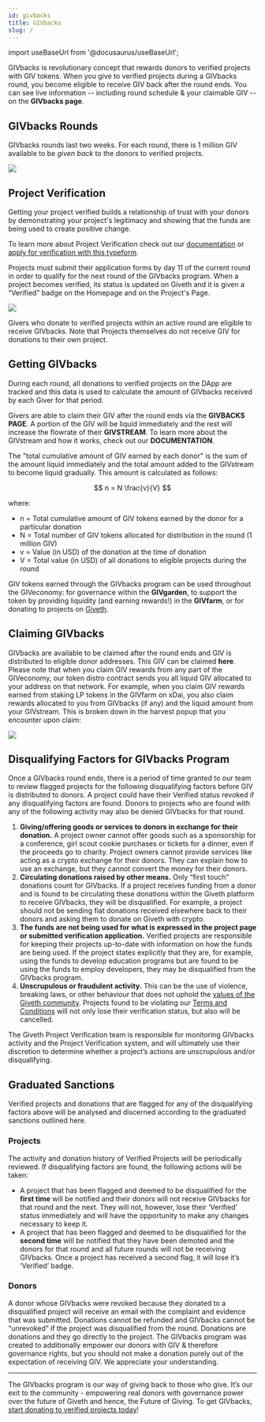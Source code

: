 ```yaml
---
id: givbacks
title: GIVbacks
slug: /
---
```

import useBaseUrl from '@docusaurus/useBaseUrl';


GIVbacks is revolutionary concept that rewards donors to verified projects with GIV tokens. When you give to verified projects during a GIVbacks round, you become eligible to receive GIV back after the round ends. You can see live information -- including round schedule & your claimable GIV -- on the **GIVbacks page**.

## GIVbacks Rounds
GIVbacks rounds last two weeks. For each round, there is 1 million GIV available to be *given back* to the donors to verified projects.

![](https://i.imgur.com/zTlSAYJ.png)


## Project Verification
Getting your project verified builds a relationship of trust with your donors by demonstrating your project's legitimacy and showing that the funds are being used to create positive change.

To learn more about Project Verification check out our [documentation](https://docs.giveth.io/dapps/makeTraceableProject) or [apply for verification with this typeform](https://hlfkiwoiwhi.typeform.com/to/pXxk0HO5).

Projects must submit their application forms by day 11 of the current round in order to qualify for the next round of the GIVbacks program. When a project becomes verified, its status is updated on Giveth and it is given a “Verified” badge on the Homepage and on the Project's Page.

![](https://i.imgur.com/ojPfiPE.png)

Givers who donate to verified projects within an active round are eligible to receive GIVbacks. Note that Projects themselves do not receive GIV for donations to their own project.

## Getting GIVbacks

During each round, all donations to verified projects on the DApp are tracked and this data is used to calculate the amount of GIVbacks received by each Giver for that period.

Givers are able to claim their GIV after the round ends via the **GIVBACKS PAGE**. A portion of the GIV will be liquid immediately and the rest will increase the flowrate of their **GIVSTREAM**. To learn more about the GIVstream and how it works, check out our **DOCUMENTATION**.

The "total cumulative amount of GIV earned by each donor" is the sum of the amount liquid immediately and the total amount added to the GIVstream to become liquid gradually. This amount is calculated as follows:

$$
n = N \frac{v}{V}
$$

where:

  - n = Total cumulative amount of GIV tokens earned by the donor for a particular donation  
  - N = Total number of GIV tokens allocated for distribution in the round (1 million GIV)  
  - v  = Value (in USD) of the donation at the time of donation  
  - V  = Total value (in USD) of all donations to eligible projects during the round  

GIV tokens earned through the GIVbacks program can be used throughout the GIVeconomy: for governance within the **GIVgarden**, to support the token by providing liquidity (and earning rewards!) in the **GIVfarm**, or for donating to projects on [Giveth](https://giveth.io).

## Claiming GIVbacks
GIVbacks are available to be claimed after the round ends and GIV is distributed to eligible donor addresses. This GIV can be claimed **here**. Please note that when you claim GIV rewards from any part of the GIVeconomy, our token distro contract sends you all liquid GIV allocated to your address on that network. For example, when you claim GIV rewards earned from staking LP tokens in the GIVfarm on xDai, you also claim rewards allocated to you from GIVbacks (if any) and the liquid amount from your GIVstream. This is broken down in the harvest popup that you encounter upon claim:

![](https://i.imgur.com/RDaO5Xh.png)


## **Disqualifying Factors for GIVbacks Program**

Once a GIVbacks round ends, there is a period of time granted to our team to review flagged projects for the following disqualifying factors before GIV is distributed to donors. A project could have their Verified status revoked if any disqualifying factors are found. Donors to projects who are found with any of the following activity may also be denied GIVbacks for that round.

1. **Giving/offering goods or services to donors in exchange for their donation.** A project owner cannot offer goods such as a sponsorship for a conference, girl scout cookie purchases or tickets for a dinner, even if the proceeds go to charity. Project owners cannot provide services like acting as a crypto exchange for their donors. They can explain how to use an exchange, but they cannot convert the money for their donors.
2. **Circulating donations raised by other means.** Only “first touch” donations count for GIVbacks. If a project receives funding from a donor and is found to be circulating these donations within the Giveth platform to receive GIVbacks, they will be disqualified. For example, a project should not be sending fiat donations received elsewhere back to their donors and asking them to donate on Giveth with crypto.
3. **The funds are not being used for what is expressed in the project page or submitted verification application.** Verified projects are responsible for keeping their projects up-to-date with information on how the funds are being used. If the project states explicitly that they are, for example, using the funds to develop education programs but are found to be using the funds to employ developers, they may be disqualified from the GIVbacks program.
4. **Unscrupulous or fraudulent activity.** This can be the use of violence, breaking laws, or other behaviour that does not uphold the [values of the Giveth community](https://docs.giveth.io/whatisgiveth/). Projects found to be violating our [Terms and Conditions](https://giveth.io/tos) will not only lose their verification status, but also will be cancelled.

The Giveth Project Verification team is responsible for monitoring GIVbacks activity and the Project Verification system, and will ultimately use their discretion to determine whether a project’s actions are unscrupulous and/or disqualifying.

## **Graduated Sanctions**

Verified projects and donations that are flagged for any of the disqualifying factors above will be analysed and discerned according to the graduated sanctions outlined here.

### **Projects**

The activity and donation history of Verified Projects will be periodically reviewed. If disqualifying factors are found, the following actions will be taken:

- A project that has been flagged and deemed to be disqualified for the **first time** will be notified and their donors will not receive GIVbacks for that round and the next. They will not, however, lose their ‘Verified’ status immediately and will have the opportunity to make any changes necessary to keep it.
- A project that has been flagged and deemed to be disqualified for the **second time** will be notified that they have been demoted and the donors for that round and all future rounds will not be receiving GIVbacks. Once a project has received a second flag, it will lose it’s ‘Verified’ badge.

### **Donors**

A donor whose GIVbacks were revoked because they donated to a disqualified project will receive an email with the complaint and evidence that was submitted. Donations cannot be refunded and GIVbacks cannot be “unrevoked” if the project was disqualified from the round. Donations are donations and they go directly to the project. The GIVbacks program was created to additionally empower our donors with GIV & therefore governance rights, but you should not make a donation purely out of the expectation of receiving GIV. We appreciate your understanding.

---

The GIVbacks program is our way of giving back to those who give. It’s our exit to the community - empowering real donors with governance power over the future of Giveth and hence, the Future of Giving. To get GIVbacks, [start donating to verified projects today](https://giveth.io/projects)!
